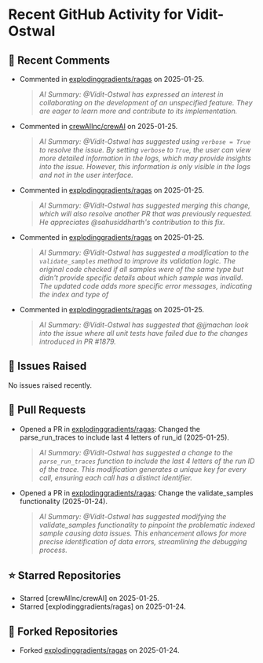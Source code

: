 # Recent GitHub Activity for Vidit-Ostwal

## 💬 Recent Comments
- Commented in [explodinggradients/ragas](https://github.com/explodinggradients/ragas/issues/1797#issuecomment-2614050877) on 2025-01-25.
  > *AI Summary: @Vidit-Ostwal has expressed an interest in collaborating on the development of an unspecified feature. They are eager to learn more and contribute to its implementation.*
- Commented in [crewAIInc/crewAI](https://github.com/crewAIInc/crewAI/issues/1970#issuecomment-2613994381) on 2025-01-25.
  > *AI Summary: @Vidit-Ostwal has suggested using `verbose = True` to resolve the issue. By setting `verbose` to `True`, the user can view more detailed information in the logs, which may provide insights into the issue. However, this information is only visible in the logs and not in the user interface.*
- Commented in [explodinggradients/ragas](https://github.com/explodinggradients/ragas/pull/1881#issuecomment-2613963202) on 2025-01-25.
  > *AI Summary: @Vidit-Ostwal has suggested merging this change, which will also resolve another PR that was previously requested. He appreciates @sahusiddharth's contribution to this fix.*
- Commented in [explodinggradients/ragas](https://github.com/explodinggradients/ragas/pull/1880#issuecomment-2613820990) on 2025-01-25.
  > *AI Summary: @Vidit-Ostwal has suggested a modification to the `validate_samples` method to improve its validation logic. The original code checked if all samples were of the same type but didn't provide specific details about which sample was invalid. The updated code adds more specific error messages, indicating the index and type of*
- Commented in [explodinggradients/ragas](https://github.com/explodinggradients/ragas/pull/1880#issuecomment-2613816523) on 2025-01-25.
  > *AI Summary: @Vidit-Ostwal has suggested that @jjmachan look into the issue where all unit tests have failed due to the changes introduced in PR #1879.*

## 🐛 Issues Raised
No issues raised recently.

## 🚀 Pull Requests
- Opened a PR in [explodinggradients/ragas](https://github.com/explodinggradients/ragas/pull/1880): Changed the parse_run_traces to include last 4 letters of run_id (2025-01-25).
  > *AI Summary: @Vidit-Ostwal has suggested a change to the `parse_run_traces` function to include the last 4 letters of the run ID of the trace. This modification generates a unique key for every call, ensuring each call has a distinct identifier.*
- Opened a PR in [explodinggradients/ragas](https://github.com/explodinggradients/ragas/pull/1879): Change the validate_samples functionality (2025-01-24).
  > *AI Summary: @Vidit-Ostwal has suggested modifying the validate_samples functionality to pinpoint the problematic indexed sample causing data issues. This enhancement allows for more precise identification of data errors, streamlining the debugging process.*

## ⭐ Starred Repositories
- Starred [crewAIInc/crewAI] on 2025-01-25.
- Starred [explodinggradients/ragas] on 2025-01-24.

## 🍴 Forked Repositories
- Forked [explodinggradients/ragas](https://github.com/Vidit-Ostwal/ragas) on 2025-01-24.
